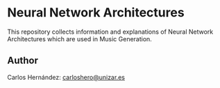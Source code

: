 # Neural Network Architectures

This repository collects information and explanations of Neural Network Architectures which are used in Music Generation.


## Author

Carlos Hernández: carloshero@unizar.es
